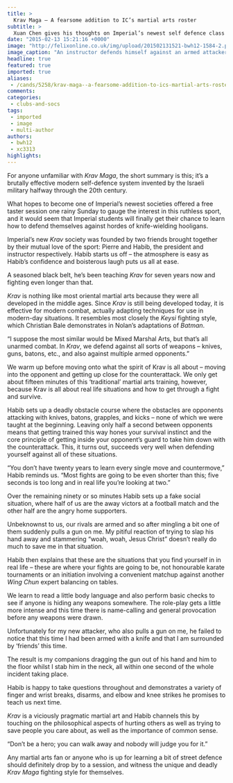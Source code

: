 ```yaml
---
title: >
  Krav Maga – A fearsome addition to IC’s martial arts roster
subtitle: >
  Xuan Chen gives his thoughts on Imperial’s newest self defence class
date: "2015-02-13 15:21:16 +0000"
image: "http://felixonline.co.uk/img/upload/201502131521-bwh12-1584-2.png"
image_caption: "An instructor defends himself against an armed attacker in the first class."
headline: true
featured: true
imported: true
aliases:
 - /cands/5258/krav-maga--a-fearsome-addition-to-ics-martial-arts-roster
comments:
categories:
 - clubs-and-socs
tags:
 - imported
 - image
 - multi-author
authors:
 - bwh12
 - xc3313
highlights:
---
```


For anyone unfamiliar with _Krav Maga_, the short summary is this; it’s a brutally effective modern self-defence system invented by the Israeli military halfway through the 20th century.

What hopes to become one of Imperial’s newest societies offered a free taster session one rainy Sunday to gauge the interest in this ruthless sport, and it would seem that Imperial students will finally get their chance to learn how to defend themselves against hordes of knife-wielding hooligans.

Imperial’s new _Krav_ society was founded by two friends brought together by their mutual love of the sport: Pierre and Habib, the president and instructor respectively. Habib starts us off – the atmosphere is easy as Habib’s confidence and boisterous laugh puts us all at ease.

A seasoned black belt, he’s been teaching _Krav_ for seven years now and fighting even longer than that.

_Krav_ is nothing like most oriental martial arts because they were all developed in the middle ages. Since _Krav_ is still being developed today, it is effective for modern combat, actually adapting techniques for use in modern-day situations. It resembles most closely the _Keysi_ fighting style, which Christian Bale demonstrates in Nolan’s adaptations of _Batman_.

“I suppose the most similar would be Mixed Marshal Arts, but that’s all unarmed combat. In _Krav_, we defend against all sorts of weapons – knives, guns, batons, etc., and also against multiple armed opponents.”

We warm up before moving onto what the spirit of Krav is all about – moving into the opponent and getting up close for the counterattack. We only get about fifteen minutes of this ‘traditional’ martial arts training, however, because Krav is all about real life situations and how to get through a fight and survive.

Habib sets up a deadly obstacle course where the obstacles are opponents attacking with knives, batons, grapples, and kicks – none of which we were taught at the beginning. Leaving only half a second between opponents means that getting trained this way hones your survival instinct and the core principle of getting inside your opponent’s guard to take him down with the counterattack. This, it turns out, succeeds very well when defending yourself against all of these situations.

“You don’t have twenty years to learn every single move and countermove,” Habib reminds us. “Most fights are going to be even shorter than this; five seconds is too long and in real life you’re looking at two.”

Over the remaining ninety or so minutes Habib sets up a fake social situation, where half of us are the away victors at a football match and the other half are the angry home supporters.

Unbeknownst to us, our rivals are armed and so after mingling a bit one of them suddenly pulls a gun on me. My pitiful reaction of trying to slap his hand away and stammering “woah, woah, Jesus Christ” doesn’t really do much to save me in that situation.

Habib then explains that these are the situations that you find yourself in in real life – these are where your fights are going to be, not honourable karate tournaments or an initiation involving a convenient matchup against another _Wing Chun_ expert balancing on tables.

We learn to read a little body language and also perform basic checks to see if anyone is hiding any weapons somewhere. The role-play gets a little more intense and this time there is name-calling and general provocation before any weapons were drawn.

Unfortunately for my new attacker, who also pulls a gun on me, he failed to notice that this time I had been armed with a knife and that I am surrounded by ‘friends’ this time.

The result is my companions dragging the gun out of his hand and him to the floor whilst I stab him in the neck, all within one second of the whole incident taking place.

Habib is happy to take questions throughout and demonstrates a variety of finger and wrist breaks, disarms, and elbow and knee strikes he promises to teach us next time.

_Krav_ is a viciously pragmatic martial art and Habib channels this by touching on the philosophical aspects of hurting others as well as trying to save people you care about, as well as the importance of common sense.

“Don’t be a hero; you can walk away and nobody will judge you for it.”

Any martial arts fan or anyone who is up for learning a bit of street defence should definitely drop by to a session, and witness the unique and deadly _Krav Maga_ fighting style for themselves.
